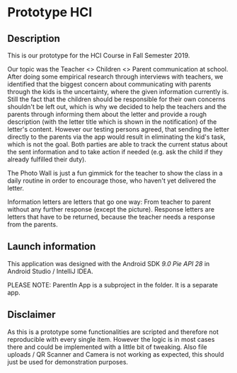 # Prototype HCI

## Description

This is our prototype for the HCI Course in Fall Semester 2019. 

Our topic was the Teacher <> Children <> Parent communication at school. After doing some empirical research through interviews with teachers, we identified that the biggest concern about communicating with parents through the kids is the uncertainty, where the given information currently is. Still the fact that the children should be responsible for their own concerns shouldn't be left out, which is why we decided to help the teachers and the parents through informing them about the letter and provide a rough description (with the letter title which is shown in the notification) of the letter's content. However our testing persons agreed, that sending the letter directly to the parents via the app would result in eliminating the kid's task, which is not the goal.
Both parties are able to track the current status about the sent information and to take action if needed (e.g. ask the child if they already fulfilled their duty). 

The Photo Wall is just a fun gimmick for the teacher to show the class in a daily routine in order to encourage those, who haven't yet delivered the letter.

Information letters are letters that go one way: From teacher to parent without any further response (except the picture).
Response letters are letters that have to be returned, because the teacher needs a response from the parents.

## Launch information

This application was designed with the Android SDK *9.0 Pie API 28* in Android Studio / IntelliJ IDEA.

PLEASE NOTE: ParentIn App is a subproject in the folder. It is a separate app.

## Disclaimer

As this is a prototype some functionalities are scripted and therefore not reproducible with every single item. However the logic is in most cases there and could be implemented with a little bit of tweaking. Also file uploads / QR Scanner and Camera is not working as expected, this should just be used for demonstration purposes.
